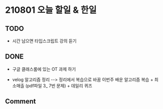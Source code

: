 # 210801 오늘 할일 & 한일

## TODO


- 시간 남으면 타입스크립트 강의 듣기

## DONE

- 구글 클래스룸에 있는 OT 과제 하기

- velog 알고리즘 정리 --> 정리에서 복습으로 바꿈
이번주 배운 알고리즘 복습 + 최소매출 (pdf파일 3_  7번 문제) + 데일리 퀴즈

## Comment



